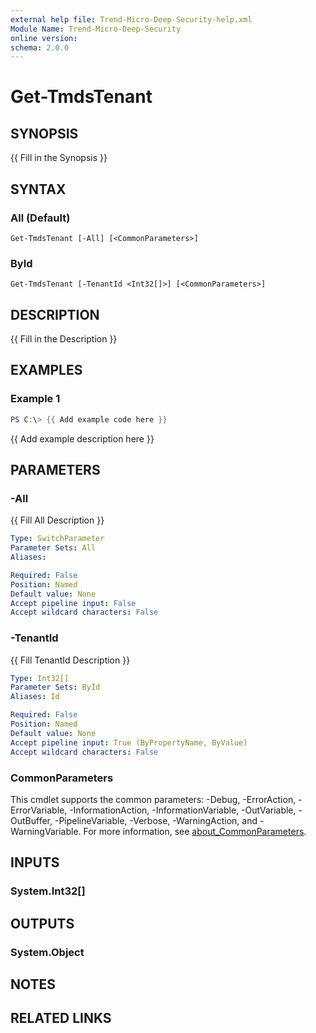 ```yaml
---
external help file: Trend-Micro-Deep-Security-help.xml
Module Name: Trend-Micro-Deep-Security
online version:
schema: 2.0.0
---
```


# Get-TmdsTenant

## SYNOPSIS
{{ Fill in the Synopsis }}

## SYNTAX

### All (Default)
```
Get-TmdsTenant [-All] [<CommonParameters>]
```

### ById
```
Get-TmdsTenant [-TenantId <Int32[]>] [<CommonParameters>]
```

## DESCRIPTION
{{ Fill in the Description }}

## EXAMPLES

### Example 1
```powershell
PS C:\> {{ Add example code here }}
```

{{ Add example description here }}

## PARAMETERS

### -All
{{ Fill All Description }}

```yaml
Type: SwitchParameter
Parameter Sets: All
Aliases:

Required: False
Position: Named
Default value: None
Accept pipeline input: False
Accept wildcard characters: False
```

### -TenantId
{{ Fill TenantId Description }}

```yaml
Type: Int32[]
Parameter Sets: ById
Aliases: Id

Required: False
Position: Named
Default value: None
Accept pipeline input: True (ByPropertyName, ByValue)
Accept wildcard characters: False
```

### CommonParameters
This cmdlet supports the common parameters: -Debug, -ErrorAction, -ErrorVariable, -InformationAction, -InformationVariable, -OutVariable, -OutBuffer, -PipelineVariable, -Verbose, -WarningAction, and -WarningVariable. For more information, see [about_CommonParameters](http://go.microsoft.com/fwlink/?LinkID=113216).

## INPUTS

### System.Int32[]

## OUTPUTS

### System.Object
## NOTES

## RELATED LINKS
